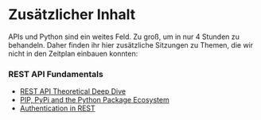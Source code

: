# Zusätzlicher Inhalt

APIs und Python sind ein weites Feld. Zu groß, um in nur 4 Stunden zu behandeln. Daher finden ihr hier zusätzliche Sitzungen zu Themen, die wir nicht in den Zeitplan einbauen konnten:
### REST API Fundamentals 

* [REST API Theoretical Deep Dive](rest_theory/Readme.md)
* [PIP, PyPi and the Python Package Ecosystem](pip_and_pypi/Readme.md)
* [Authentication in REST](authentication_in_rest/Readme.md)